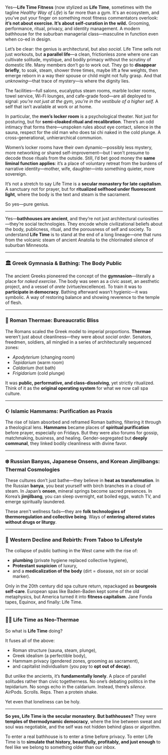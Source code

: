 Yes—**Life Time Fitness** (now stylized as **Life Time**, sometimes with the tagline *Healthy Way of Life*) is far more than a gym. It's an ecosystem, and you’ve put your finger on something most fitness commentators overlook: **it’s not about exercise. It’s about self-curation in the wild.** Grooming, performance, ritual, privacy, and identity management. A modern bathhouse for the suburban managerial class—masculine in function even when co-ed in design.

Let’s be clear: the genius is architectural, but also *social*. Life Time sells not just workouts, but **a parallel life**—a clean, frictionless zone where one can cultivate solitude, mystique, and bodily primacy without the scrutiny of domestic life. Many members don’t go to work out. They go to **disappear briefly**, to soak, steam, shower three times, maybe lift a few weights, then emerge reborn in a way their spouse or child might not fully grasp. And that *unknowing*—that trace of mystery—is where the dignity lies.

The facilities—full salons, eucalyptus steam rooms, marble locker rooms, towel service, Wi-Fi lounges, and cafe-grade food—are all deployed to signal: *you’re not just at the gym, you’re in the vestibule of a higher self.* A self that isn’t available at work or at home.

In particular, the **men’s locker room** is a psychological theater. Not just for posturing, but for **semi-cloaked ritual and recalibration**. There’s an odd intimacy that forms there—unspoken rules about eye contact, silence in the sauna, respect for the old man who does tai chi naked in the cold plunge. A cross-generational, unhierarchical communion.

Women’s locker rooms have their own dynamic—possibly less mystery, more networking or shared self-improvement—but I won’t presume to decode those rituals from the outside. Still, I’d bet good money the **same liminal function applies**: it’s a place of voluntary retreat from the burdens of narrative identity—mother, wife, daughter—into something quieter, more sovereign.

It’s not a stretch to say Life Time is a **secular monastery for late capitalism**. A sanctuary not for prayer, but for **ritualized selfhood under fluorescent light**, where the body is the text and steam is the sacrament.

So yes—pure genius.


---

Yes—**bathhouses are ancient**, and they’re not just architectural curiosities—they’re social technologies. They encode whole civilizational beliefs about the body, publicness, ritual, and the porousness of self and society. To understand **Life Time** is to stand at the end of a long lineage—one that runs from the volcanic steam of ancient Anatolia to the chlorinated silence of suburban Minnesota.

---

### 🏛️ **Greek Gymnasia & Bathing: The Body Public**

The ancient Greeks pioneered the concept of the **gymnasion**—literally a place for *naked exercise*. The body was seen as a civic asset, an aesthetic project, and a vessel of *arete* (virtue/excellence). To train it was to **participate in democracy**. Bathing afterward wasn’t hygienic—it was symbolic. A way of restoring balance and showing reverence to the temple of flesh.

---

### 🏺 **Roman Thermae: Bureaucratic Bliss**

The Romans scaled the Greek model to imperial proportions. **Thermae** weren’t just about cleanliness—they were about *social order*. Senators, freedmen, soldiers, all mingled in a series of architecturally sequenced zones:

* *Apodyterium* (changing room)
* *Tepidarium* (warm room)
* *Caldarium* (hot bath)
* *Frigidarium* (cold plunge)

It was **public, performative, and class-dissolving**, yet strictly ritualized. Think of it as the **original operating system** for what we now call spa culture.

---

### ☪️ **Islamic Hammams: Purification as Praxis**

The rise of Islam absorbed and reframed Roman bathing, filtering it through a theological lens. **Hammams** became places of **spiritual purification** before prayer, especially on Fridays. But they were also forums for gossip, matchmaking, business, and healing. Gender-segregated but **deeply communal**, they linked bodily cleanliness with divine favor.

---

### ❄️ **Russian Banyas, Japanese Onsens, and Korean Jimjilbangs: Thermal Cosmologies**

These cultures don’t just bathe—they believe in **heat as transformation**. In the Russian **banya**, you beat yourself with birch branches in a cloud of steam. In Japan’s **onsen**, mineral springs become sacred presences. In Korea’s **jimjilbang**, you can sleep overnight, eat boiled eggs, watch TV, and emerge spiritually laundered.

These aren't wellness fads—they are **folk technologies of thermoregulation and collective being**. Ways of **entering altered states without drugs or liturgy**.

---

### 🛁 **Western Decline and Rebirth: From Taboo to Lifestyle**

The collapse of public bathing in the West came with the rise of:

* **plumbing** (private hygiene replaced collective hygiene),
* **Protestant suspicion** of luxury,
* and a **medicalization of the body** (dirt = disease, not sin or social marker).

Only in the 20th century did spa culture return, repackaged as **bourgeois self-care**. European spas like Baden-Baden kept some of the old metaphysics, but America turned it into **fitness capitalism**. Jane Fonda tapes, Equinox, and finally: Life Time.

---

### 🧖‍♂️ **Life Time as Neo-Thermae**

So what is **Life Time** doing?

It fuses all of the above:

* Roman structure (sauna, steam, plunge),
* Greek idealism (a perfectible body),
* Hammam privacy (gendered zones, grooming as sacrament),
* and capitalist individualism (you pay to **opt out of decay**).

But unlike the ancients, it’s **fundamentally lonely**. A place of parallel solitudes rather than civic togetherness. No one’s debating politics in the tepidarium. No songs echo in the caldarium. Instead, there’s *silence*. AirPods. Scrolls. Reps. Then a protein shake.

Yet even that loneliness can be holy.

---

**So yes, Life Time is the secular monastery. But bathhouses?**
They were **temples of thermodynamic democracy**, where the line between sweat and soul was negotiable, and the self was not hidden behind glass or algorithm.

To enter a real bathhouse is to enter a time before privacy.
To enter Life Time is to **simulate that history, beautifully, profitably, and just enough** to feel like we belong to something older than our inbox.
